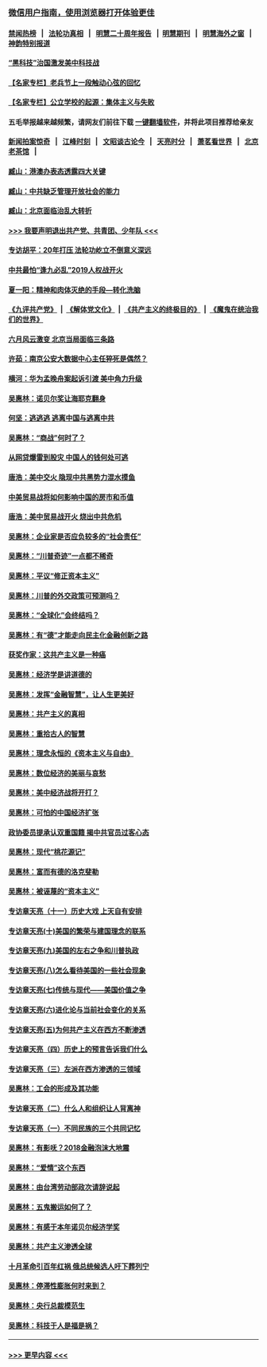 ### [微信用户指南，使用浏览器打开体验更佳](https://github.com/gfw-breaker/banned-news1/blob/master/indexes/wechat-guide.md?t=0)
#### [禁闻热榜](热点新闻.md?t=0)  &nbsp;&nbsp;|&nbsp;&nbsp; [法轮功真相](https://github.com/gfw-breaker/truth/blob/master/README.md?t=0) &nbsp;&nbsp;|&nbsp;&nbsp; [明慧二十周年报告](https://github.com/gfw-breaker/mh-reports/blob/master/README.md?t=0) &nbsp;&nbsp;|&nbsp;&nbsp;[明慧期刊](https://github.com/gfw-breaker/mh-qikan) &nbsp;&nbsp;|&nbsp;&nbsp; [明慧海外之窗](https://github.com/gfw-breaker/mh-news/blob/master/README.md?t=0) &nbsp;&nbsp;|&nbsp;&nbsp; [神韵特别报道](https://github.com/gfw-breaker/mh-news/blob/master/shenyun.md?t=0)
#### [“黑科技”治国激发美中科技战](../pages/nsc423/n11638056.md?t=02050222) 
#### [【名家专栏】老兵节上一段触动心弦的回忆](../pages/nsc423/n11646016.md?t=02050222) 
#### [【名家专栏】公立学校的起源：集体主义与失败](../pages/nsc423/n11601833.md?t=02050222) 
#### 五毛举报越来越频繁，请网友们前往下载 [一键翻墙软件](https://github.com/gfw-breaker/ssr-accounts)，并将此项目推荐给亲友
#### [新闻拍案惊奇](https://github.com/gfw-breaker/banned-news1/blob/master/pages/link4.md) &nbsp;&nbsp;|&nbsp;&nbsp; [江峰时刻](https://github.com/gfw-breaker/banned-news1/blob/master/pages/link4.md) &nbsp;&nbsp;|&nbsp;&nbsp; [文昭谈古论今](https://github.com/gfw-breaker/banned-news1/blob/master/pages/link4.md) &nbsp;&nbsp;|&nbsp;&nbsp; [天亮时分](https://github.com/gfw-breaker/banned-news1/blob/master/pages/link4.md) &nbsp;&nbsp;|&nbsp;&nbsp; [萧茗看世界](https://github.com/gfw-breaker/banned-news1/blob/master/pages/link4.md) &nbsp;&nbsp;|&nbsp;&nbsp; [北京老茶馆](https://github.com/gfw-breaker/banned-news1/blob/master/pages/link4.md) &nbsp;&nbsp;|&nbsp;&nbsp; 
#### [臧山：港澳办表态透露四大关键](../pages/nsc423/n11421628.md?t=02050222) 
#### [臧山：中共缺乏管理开放社会的能力](../pages/nsc423/n11407457.md?t=02050222) 
#### [臧山：北京面临治乱大转折](../pages/nsc423/n11406895.md?t=02050222) 
#### [>>> 我要声明退出共产党、共青团、少年队 <<<](https://github.com/begood0513/goodnews/blob/master/quit/letter.md) 
#### [专访胡平：20年打压 法轮功屹立不倒意义深远](../pages/nsc423/n11398800.md?t=02050222) 
#### [中共最怕“逢九必乱”2019人权战开火](../pages/nsc423/n11385248.md?t=02050222) 
#### [夏一阳：精神和肉体灭绝的手段—转化洗脑](../pages/nsc423/n11368250.md?t=02050222) 
#### [《九评共产党》](https://github.com/begood0513/9ping.md/blob/master/README.md) &nbsp;|&nbsp; [《解体党文化》](../../../../jtdwh.md/blob/master/README.md)  &nbsp;|&nbsp; [《共产主义的终极目的》](../../../../gczydzjmd.md/blob/master/README.md) &nbsp;|&nbsp; [《魔鬼在统治我们的世界》](../../../../mgztzwmdsj.md/blob/master/README.md) 
#### [六月风云激变 北京当局面临三条路](../pages/nsc423/n11313668.md?t=02050222) 
#### [许茹：南京公安大数据中心主任猝死是偶然？](../pages/nsc423/n11064744.md?t=02050222) 
#### [横河：华为孟晚舟案起诉引渡 美中角力升级](../pages/nsc423/n11027230.md?t=02050222) 
#### [吴惠林：诺贝尔奖让海耶克翻身](../pages/nsc423/n10890049.md?t=02050222) 
#### [何坚：逃逃逃 逃离中国与逃离中共](../pages/nsc423/n10592891.md?t=02050222) 
#### [吴惠林：“商战”何时了？](../pages/nsc423/n10573558.md?t=02050222) 
#### [从网贷爆雷到股灾 中国人的钱何处可逃](../pages/nsc423/n10572800.md?t=02050222) 
#### [唐浩：美中交火 隐现中共黑势力混水摸鱼](../pages/nsc423/n10544040.md?t=02050222) 
#### [中美贸易战将如何影响中国的房市和币值](../pages/nsc423/n10543697.md?t=02050222) 
#### [唐浩：美中贸易战开火 烧出中共危机](../pages/nsc423/n10540126.md?t=02050222) 
#### [吴惠林：企业家是否应负较多的“社会责任”](../pages/nsc423/n10535022.md?t=02050222) 
#### [吴惠林：“川普奇迹”一点都不稀奇](../pages/nsc423/n10512808.md?t=02050222) 
#### [吴惠林：平议“修正资本主义”](../pages/nsc423/n10495724.md?t=02050222) 
#### [吴惠林：川普的外交政策可预测吗？](../pages/nsc423/n10462387.md?t=02050222) 
#### [吴惠林：“全球化”会终结吗？](../pages/nsc423/n10452838.md?t=02050222) 
#### [吴惠林：有“德”才能走向民主化金融创新之路](../pages/nsc423/n10432292.md?t=02050222) 
#### [获奖作家：这共产主义是一种癌](../pages/nsc423/n10431541.md?t=02050222) 
#### [吴惠林：经济学是讲道德的](../pages/nsc423/n10398014.md?t=02050222) 
#### [吴惠林：发挥“金融智慧”，让人生更美好](../pages/nsc423/n10375019.md?t=02050222) 
#### [吴惠林：共产主义的真相](../pages/nsc423/n10351394.md?t=02050222) 
#### [吴惠林：重拾古人的智慧](../pages/nsc423/n10337691.md?t=02050222) 
#### [吴惠林：理念永恒的《资本主义与自由》](../pages/nsc423/n10316274.md?t=02050222) 
#### [吴惠林：数位经济的美丽与哀愁](../pages/nsc423/n10292946.md?t=02050222) 
#### [吴惠林：美中经济战将开打？](../pages/nsc423/n10258825.md?t=02050222) 
#### [吴惠林：可怕的中国经济扩张](../pages/nsc423/n10219147.md?t=02050222) 
#### [政协委员提承认双重国籍 揭中共官员过客心态](../pages/nsc423/n10208809.md?t=02050222) 
#### [吴惠林：现代“桃花源记”](../pages/nsc423/n10185234.md?t=02050222) 
#### [吴惠林：富而有德的洛克斐勒](../pages/nsc423/n10142264.md?t=02050222) 
#### [吴惠林：被诬蔑的“资本主义”](../pages/nsc423/n10124816.md?t=02050222) 
#### [专访章天亮（十一）历史大戏 上天自有安排](../pages/nsc423/n10094905.md?t=02050222) 
#### [专访章天亮(十)美国的繁荣与建国理念的联系](../pages/nsc423/n10094899.md?t=02050222) 
#### [专访章天亮(九)美国的左右之争和川普执政](../pages/nsc423/n10094889.md?t=02050222) 
#### [专访章天亮(八)怎么看待美国的一些社会现象](../pages/nsc423/n10094857.md?t=02050222) 
#### [专访章天亮(七)传统与现代——美国价值之争](../pages/nsc423/n10093140.md?t=02050222) 
#### [专访章天亮(六)进化论与当前社会变化的关系](../pages/nsc423/n10092036.md?t=02050222) 
#### [专访章天亮(五)为何共产主义在西方不断渗透](../pages/nsc423/n10083620.md?t=02050222) 
#### [专访章天亮（四）历史上的预言告诉我们什么](../pages/nsc423/n10083606.md?t=02050222) 
#### [专访章天亮（三）左派在西方渗透的三领域](../pages/nsc423/n10081115.md?t=02050222) 
#### [吴惠林：工会的形成及其功能](../pages/nsc423/n10080633.md?t=02050222) 
#### [专访章天亮（二）什么人和组织让人背离神](../pages/nsc423/n10076637.md?t=02050222) 
#### [专访章天亮（一）不同民族的三个共同记忆](../pages/nsc423/n10074188.md?t=02050222) 
#### [吴惠林：有影呒？2018金融泡沫大地震](../pages/nsc423/n10040534.md?t=02050222) 
#### [吴惠林：“爱情”这个东西](../pages/nsc423/n10019423.md?t=02050222) 
#### [吴惠林：由台湾劳动部政次请辞说起](../pages/nsc423/n9979679.md?t=02050222) 
#### [吴惠林：五鬼搬运如何了？](../pages/nsc423/n9925338.md?t=02050222) 
#### [吴惠林：有感于本年诺贝尔经济学奖](../pages/nsc423/n9871883.md?t=02050222) 
#### [吴惠林：共产主义渗透全球](../pages/nsc423/n9812748.md?t=02050222) 
#### [十月革命引百年红祸 俄总统候选人吁下葬列宁](../pages/nsc423/n9810182.md?t=02050222) 
#### [吴惠林：停滞性膨胀何时来到？](../pages/nsc423/n9764136.md?t=02050222) 
#### [吴惠林：央行总裁模范生](../pages/nsc423/n9728134.md?t=02050222) 
#### [吴惠林：科技于人是福是祸？](../pages/nsc423/n9672982.md?t=02050222) 

----
#### [ >>> 更早内容 <<< ](../indexes/nsc423-earlier.md)
